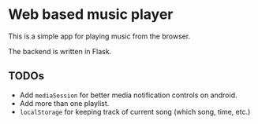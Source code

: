# Web based music player

This is a simple app for playing music from the browser.

The backend is written in Flask.

## TODOs

* Add `mediaSession` for better media notification controls on android.
* Add more than one playlist.
* `localStorage` for keeping track of current song (which song, time, etc.)
